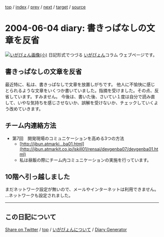 [top](https://igapyon.github.io/diary/) 
 / [index](https://igapyon.github.io/diary/2004/index.html) 
 / [prev](https://igapyon.github.io/diary/2004/ig040603.html) 
 / [next](https://igapyon.github.io/diary/2004/ig040605.html) 
 / [target](https://igapyon.github.io/diary/2004/ig040604.html) 
 / [source](https://github.com/igapyon/diary/blob/gh-pages/2004/ig040604.html.src.md) 

2004-06-04 diary: 書きっぱなしの文章を反省
=====================================================================================================
[![いがぴょん画像(小)](https://igapyon.github.io/diary/images/iga200306s.jpg "いがぴょん")](https://igapyon.github.io/diary/memo/memoigapyon.html) 日記形式でつづる [いがぴょん](https://igapyon.github.io/diary/memo/memoigapyon.html)コラム ウェブページです。

## 書きっぱなしの文章を反省

最近特に、私は、書きっぱなしで文章を放置しがちです。
他人に不愉快に感じとられるような文章をいくつか書いていました。指摘を受けました。その点、反省しています。すみません。
今後は、書いた後、さいてい１度は自分で読み直して、いやな気持ちを感じさせないか、誤解を受けないか、チェックしていくよう改めていきます。


## チーム内連絡方法


* 第7回　開発現場のコミュニケーションを高める3つの方法
  * [http://jibun.atmarki...ba01.html](http://jibun.atmarkit.co.jp/lskill01/rensai/devgenba07/devgenba01.html)
  * 私は昼飯の際にチーム内コミュニケーションの実施を行っています。




## 10階へ引っ越しました

まだネットワーク設定が無いので、メールやインターネットは利用できません。
…ネットワークも設定されました。


----------------------------------------------------------------------------------------------------

## この日記について

[Share on Twitter](https://twitter.com/intent/tweet?hashtags=igapyon%2Cdiary%2C%E3%81%84%E3%81%8C%E3%81%B4%E3%82%87%E3%82%93&text=%E6%9B%B8%E3%81%8D%E3%81%A3%E3%81%B1%E3%81%AA%E3%81%97%E3%81%AE%E6%96%87%E7%AB%A0%E3%82%92%E5%8F%8D%E7%9C%81&url=https%3A%2F%2Figapyon.github.io%2Fdiary%2F2004%2Fig040604.html) / [top](https://igapyon.github.io/diary/) / [いがぴょんについて](https://igapyon.github.io/diary/memo/memoigapyon.html) / [Diary Generator](https://github.com/igapyon/igapyonv3)

